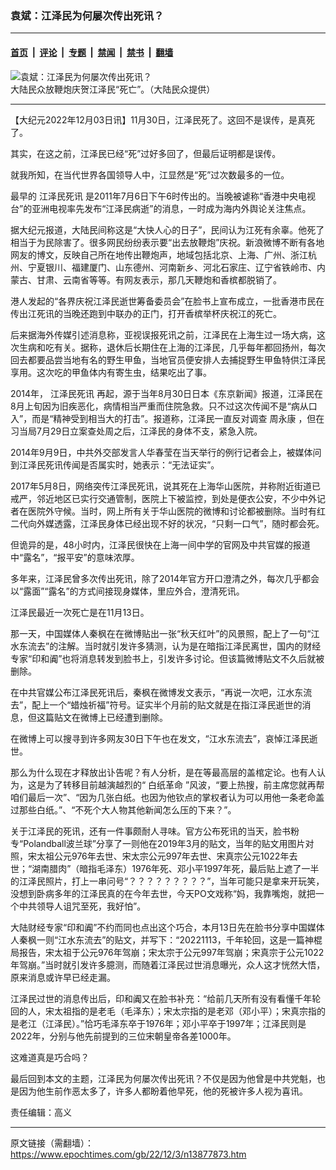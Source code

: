 ### 袁斌：江泽民为何屡次传出死讯？

---

#### [首页](../../../..?n13877873) &nbsp;|&nbsp; [评论](../../../../../epoch-comment?n13877873) &nbsp;|&nbsp; [专题](../../../../../epoch-special?n13877873) &nbsp;|&nbsp; [禁闻](../../../../../epoch-news?n13877873) &nbsp;|&nbsp; [禁书](../../../../../books?n13877873) &nbsp;|&nbsp; [翻墙](https://github.com/gfw-breaker/nogfw/blob/master/README.md?n13877873)


<div><img alt="袁斌：江泽民为何屡次传出死讯？" class="attachment-djy_600_400 size-djy_600_400 wp-post-image" src="https://i.epochtimes.com/assets/uploads/2011/07/1107201158162320_1-480x400.jpg"/>
<div class="caption">
 大陆民众放鞭炮庆贺江泽民“死亡”。（大陆民众提供）
</div></div><hr/><div class="post_content" id="artbody" itemprop="articleBody">
 <!-- article content begin -->
 <p>
  【大纪元2022年12月03日讯】11月30日，江泽民死了。这回不是误传，是真死了。
 </p>
 <p>
  其实，在这之前，江泽民已经“死”过好多回了，但最后证明都是误传。
 </p>
 <p>
  就我所知，在当代世界各国领导人中，江显然是“死”过次数最多的一位。
 </p>
 <p>
  最早的
  <ok href="https://www.epochtimes.com/gb/tag/%E6%B1%9F%E6%B3%BD%E6%B0%91%E6%AD%BB%E8%AE%AF.html">
   江泽民死讯
  </ok>
  是2011年7月6日下午6时传出的。当晚被谑称“香港中央电视台”的亚洲电视率先发布“江泽民病逝”的消息，一时成为海内外舆论关注焦点。
 </p>
 <p>
  据大纪元报道，大陆民间称这是“大快人心的日子”，民间认为江死有余辜。他死了相当于为民除害了。很多网民纷纷表示要“出去放鞭炮”庆祝。新浪微博不断有各地网友的博文，反映自己所在地传出鞭炮声，地域包括北京、上海、广州、浙江杭州、宁夏银川、福建厦门、山东德州、河南新乡、河北石家庄、辽宁省铁岭市、内蒙古、甘肃、云南省等等。有网友表示，那几天鞭炮和香槟都脱销了。
 </p>
 <p>
  港人发起的“各界庆祝江泽民逝世筹备委员会”在脸书上宣布成立，一批香港市民在传出江死讯的当晚还跑到中联办的正门，打开香槟举杯庆祝江的死亡。
 </p>
 <p>
  后来据海外传媒引述消息称，亚视误报死讯之前，江泽民在上海生过一场大病，这次生病和吃有关。据称，退休后长期住在上海的江泽民，几乎每年都回扬州，每次回去都要品尝当地有名的野生甲鱼，当地官员便安排人去捕捉野生甲鱼特供江泽民享用。这次吃的甲鱼体内有寄生虫，结果吃出了事。
 </p>
 <p>
  2014年，
  <ok href="https://www.epochtimes.com/gb/tag/%E6%B1%9F%E6%B3%BD%E6%B0%91%E6%AD%BB%E8%AE%AF.html">
   江泽民死讯
  </ok>
  再起，源于当年8月30日日本《东京新闻》报道，江泽民在8月上旬因为旧疾恶化，病情相当严重而住院急救。只不过这次传闻不是“病从口入”，而是“精神受到相当大的打击”。报道称，江泽民一直反对调查
  <ok href="https://www.epochtimes.com/gb/tag/%E5%91%A8%E6%B0%B8%E5%BA%B7.html">
   周永康
  </ok>
  ，但在习当局7月29日立案查处周之后，江泽民的身体不支，紧急入院。
 </p>
 <p>
  2014年9月9日，中共外交部发言人华春莹在当天举行的例行记者会上，被媒体问到江泽民死讯传闻是否属实时，她表示：“无法证实”。
 </p>
 <p>
  2017年5月8日，网络突传江泽民死讯，说其死在上海华山医院，并称附近街道已戒严，邻近地区已实行交通管制，医院上下被监控，到处是便衣公安，不少中外记者在医院外守候。当时，网上所有关于华山医院的微博和讨论都被删除。当时有红二代向外媒透露，江泽民身体已经出现不好的状况，“只剩一口气”，随时都会死。
 </p>
 <p>
  但诡异的是，48小时内，江泽民很快在上海一间中学的官网及中共官媒的报道中“露名”，“报平安”的意味浓厚。
 </p>
 <p>
  多年来，江泽民曾多次传出死讯，除了2014年官方开口澄清之外，每次几乎都会以“露面”“露名”的方式间接现身媒体，里应外合，澄清死讯。
 </p>
 <p>
  江泽民最近一次死亡是在11月13日。
 </p>
 <p>
  那一天，中国媒体人秦枫在在微博贴出一张“秋天红叶”的风景照，配上了一句“江水东流去”的注解。当时就引发许多猜测，认为是在暗指江泽民离世，国内的财经专家“印和阗”也将消息转发到脸书上，引发许多讨论。但该篇微博贴文不久后就被删除。
 </p>
 <p>
  在中共官媒公布江泽民死讯后，秦枫在微博发文表示，“再说一次吧，江水东流去”，配上一个“蜡烛祈福”符号。证实半个月前的贴文就是在指江泽民逝世的消息，但这篇贴文在微博上已经遭到删除。
 </p>
 <p>
  在微博上可以搜寻到许多网友30日下午也在发文，“江水东流去”，哀悼江泽民逝世。
 </p>
 <p>
  那么为什么现在才释放出讣告呢？有人分析，是在等最高层的盖棺定论。也有人认为，这是为了转移目前越演越烈的“
  <ok href="https://www.epochtimes.com/gb/tag/%E7%99%BD%E7%BA%B8%E9%9D%A9%E5%91%BD.html">
   白纸革命
  </ok>
  ”风波，“要上热搜，前主席您就再帮咱们最后一次”、“因为几张白纸。也因为他钦点的掌权者认为可以用他一条老命盖过那些白纸。”、“不死个大人物其他新闻怎么压的下来？”。
 </p>
 <p>
  关于江泽民的死讯，还有一件事颇耐人寻味。官方公布死讯的当天，脸书粉专“Polandball波兰球”分享了一则他在2019年3月的贴文，当年的贴文用图片对照，宋太祖公元976年去世、宋太宗公元997年去世、宋真宗公元1022年去世；“湖南腊肉”（暗指毛泽东）1976年死、邓小平1997年死，最后贴上遮了一半的江泽民照片，打上一串问号“？？？？？？？？？”，当年可能只是拿来开玩笑，没想到卧病多年的江泽民真的在今年去世，今天PO文戏称“妈，我靠嘴炮，就把一个中共领导人诅咒至死，我好怕”。
 </p>
 <p>
  大陆财经专家“印和阗”不约而同也点出这个巧合，本月13日先在脸书分享中国媒体人秦枫一则“江水东流去”的贴文，并写下：“20221113，千年轮回，这是一篇神棍局报告，宋太祖于公元976年驾崩；宋太宗于公元997年驾崩；宋真宗于公元1022年驾崩。”当时就引发许多臆测，而随着江泽民过世消息曝光，众人这才恍然大悟，原来消息或许早已经走漏。
 </p>
 <p>
  江泽民过世的消息传出后，印和阗又在脸书补充：“给前几天所有没有看懂千年轮回的人，宋太祖指的是老毛（毛泽东）；宋太宗指的是老邓（邓小平）；宋真宗指的是老江（江泽民）。”恰巧毛泽东卒于1976年；邓小平卒于1997年；江泽民则是2022年，分别与他先前提到的三位宋朝皇帝各差1000年。
 </p>
 <p>
  这难道真是巧合吗？
 </p>
 <p>
  最后回到本文的主题，江泽民为何屡次传出死讯？不仅是因为他曾是中共党魁，也是因为他生前作恶太多了，许多人都盼着他早死，他的死被许多人视为喜讯。
 </p>
 <p>
  责任编辑：高义
 </p>
 <!-- article content end -->
 <div id="below_article_ad">
 </div>
</div>


---

原文链接（需翻墙）：https://www.epochtimes.com/gb/22/12/3/n13877873.htm